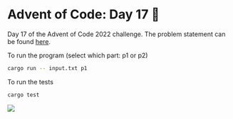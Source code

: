 # Advent of Code: Day 17 🎄

Day 17 of the Advent of Code 2022 challenge. The problem statement can be found [here](https://adventofcode.com/2022/day/17).

To run the program (select which part: p1 or p2)
```bash
cargo run -- input.txt p1
```

To run the tests
```bash
cargo test
```

![](https://media.giphy.com/media/fwD6g7IsH2J0LnzlIy/giphy.gif)
